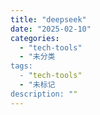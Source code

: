 ```yaml
---
title: "deepseek"
date: "2025-02-10"
categories: 
  - "tech-tools"
  - "未分类
tags:
  - "tech-tools"
  - "未标记
description: ""
---
```




